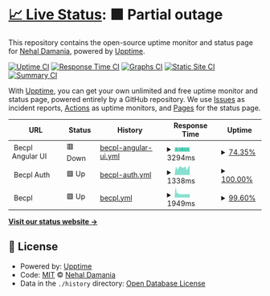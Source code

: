 # [📈 Live Status](https://NehalDamania.github.io/becpl-uptime): <!--live status--> **🟧 Partial outage**

This repository contains the open-source uptime monitor and status page for [Nehal Damania](https://NehalDamania.github.io/becpl-uptime), powered by [Upptime](https://github.com/upptime/upptime).

[![Uptime CI](https://github.com/NehalDamania/becpl-uptime/workflows/Uptime%20CI/badge.svg)](https://github.com/NehalDamania/becpl-uptime/actions?query=workflow%3A%22Uptime+CI%22)
[![Response Time CI](https://github.com/NehalDamania/becpl-uptime/workflows/Response%20Time%20CI/badge.svg)](https://github.com/NehalDamania/becpl-uptime/actions?query=workflow%3A%22Response+Time+CI%22)
[![Graphs CI](https://github.com/NehalDamania/becpl-uptime/workflows/Graphs%20CI/badge.svg)](https://github.com/NehalDamania/becpl-uptime/actions?query=workflow%3A%22Graphs+CI%22)
[![Static Site CI](https://github.com/NehalDamania/becpl-uptime/workflows/Static%20Site%20CI/badge.svg)](https://github.com/NehalDamania/becpl-uptime/actions?query=workflow%3A%22Static+Site+CI%22)
[![Summary CI](https://github.com/NehalDamania/becpl-uptime/workflows/Summary%20CI/badge.svg)](https://github.com/NehalDamania/becpl-uptime/actions?query=workflow%3A%22Summary+CI%22)

With [Upptime](https://upptime.js.org), you can get your own unlimited and free uptime monitor and status page, powered entirely by a GitHub repository. We use [Issues](https://github.com/NehalDamania/becpl-uptime/issues) as incident reports, [Actions](https://github.com/NehalDamania/becpl-uptime/actions) as uptime monitors, and [Pages](https://NehalDamania.github.io/becpl-uptime) for the status page.

<!--start: status pages-->
<!-- This summary is generated by Upptime (https://github.com/upptime/upptime) -->
<!-- Do not edit this manually, your changes will be overwritten -->
<!-- prettier-ignore -->
| URL | Status | History | Response Time | Uptime |
| --- | ------ | ------- | ------------- | ------ |
| <img alt="" src="https://icons.duckduckgo.com/ip3/null.ico" height="13"> Becpl Angular UI | 🟥 Down | [becpl-angular-ui.yml](https://github.com/NehalDamania/becpl-uptime/commits/HEAD/history/becpl-angular-ui.yml) | <details><summary><img alt="Response time graph" src="./graphs/becpl-angular-ui/response-time-week.png" height="20"> 3294ms</summary><br><a href="https://NehalDamania.github.io/becpl-uptime/history/becpl-angular-ui"><img alt="Response time 3270" src="https://img.shields.io/endpoint?url=https%3A%2F%2Fraw.githubusercontent.com%2FNehalDamania%2Fbecpl-uptime%2FHEAD%2Fapi%2Fbecpl-angular-ui%2Fresponse-time.json"></a><br><a href="https://NehalDamania.github.io/becpl-uptime/history/becpl-angular-ui"><img alt="24-hour response time 3015" src="https://img.shields.io/endpoint?url=https%3A%2F%2Fraw.githubusercontent.com%2FNehalDamania%2Fbecpl-uptime%2FHEAD%2Fapi%2Fbecpl-angular-ui%2Fresponse-time-day.json"></a><br><a href="https://NehalDamania.github.io/becpl-uptime/history/becpl-angular-ui"><img alt="7-day response time 3294" src="https://img.shields.io/endpoint?url=https%3A%2F%2Fraw.githubusercontent.com%2FNehalDamania%2Fbecpl-uptime%2FHEAD%2Fapi%2Fbecpl-angular-ui%2Fresponse-time-week.json"></a><br><a href="https://NehalDamania.github.io/becpl-uptime/history/becpl-angular-ui"><img alt="30-day response time 3270" src="https://img.shields.io/endpoint?url=https%3A%2F%2Fraw.githubusercontent.com%2FNehalDamania%2Fbecpl-uptime%2FHEAD%2Fapi%2Fbecpl-angular-ui%2Fresponse-time-month.json"></a><br><a href="https://NehalDamania.github.io/becpl-uptime/history/becpl-angular-ui"><img alt="1-year response time 3270" src="https://img.shields.io/endpoint?url=https%3A%2F%2Fraw.githubusercontent.com%2FNehalDamania%2Fbecpl-uptime%2FHEAD%2Fapi%2Fbecpl-angular-ui%2Fresponse-time-year.json"></a></details> | <details><summary><a href="https://NehalDamania.github.io/becpl-uptime/history/becpl-angular-ui">74.35%</a></summary><a href="https://NehalDamania.github.io/becpl-uptime/history/becpl-angular-ui"><img alt="All-time uptime 75.99%" src="https://img.shields.io/endpoint?url=https%3A%2F%2Fraw.githubusercontent.com%2FNehalDamania%2Fbecpl-uptime%2FHEAD%2Fapi%2Fbecpl-angular-ui%2Fuptime.json"></a><br><a href="https://NehalDamania.github.io/becpl-uptime/history/becpl-angular-ui"><img alt="24-hour uptime 73.77%" src="https://img.shields.io/endpoint?url=https%3A%2F%2Fraw.githubusercontent.com%2FNehalDamania%2Fbecpl-uptime%2FHEAD%2Fapi%2Fbecpl-angular-ui%2Fuptime-day.json"></a><br><a href="https://NehalDamania.github.io/becpl-uptime/history/becpl-angular-ui"><img alt="7-day uptime 74.35%" src="https://img.shields.io/endpoint?url=https%3A%2F%2Fraw.githubusercontent.com%2FNehalDamania%2Fbecpl-uptime%2FHEAD%2Fapi%2Fbecpl-angular-ui%2Fuptime-week.json"></a><br><a href="https://NehalDamania.github.io/becpl-uptime/history/becpl-angular-ui"><img alt="30-day uptime 75.99%" src="https://img.shields.io/endpoint?url=https%3A%2F%2Fraw.githubusercontent.com%2FNehalDamania%2Fbecpl-uptime%2FHEAD%2Fapi%2Fbecpl-angular-ui%2Fuptime-month.json"></a><br><a href="https://NehalDamania.github.io/becpl-uptime/history/becpl-angular-ui"><img alt="1-year uptime 75.99%" src="https://img.shields.io/endpoint?url=https%3A%2F%2Fraw.githubusercontent.com%2FNehalDamania%2Fbecpl-uptime%2FHEAD%2Fapi%2Fbecpl-angular-ui%2Fuptime-year.json"></a></details>
| <img alt="" src="https://icons.duckduckgo.com/ip3/null.ico" height="13"> Becpl Auth | 🟩 Up | [becpl-auth.yml](https://github.com/NehalDamania/becpl-uptime/commits/HEAD/history/becpl-auth.yml) | <details><summary><img alt="Response time graph" src="./graphs/becpl-auth/response-time-week.png" height="20"> 1338ms</summary><br><a href="https://NehalDamania.github.io/becpl-uptime/history/becpl-auth"><img alt="Response time 1309" src="https://img.shields.io/endpoint?url=https%3A%2F%2Fraw.githubusercontent.com%2FNehalDamania%2Fbecpl-uptime%2FHEAD%2Fapi%2Fbecpl-auth%2Fresponse-time.json"></a><br><a href="https://NehalDamania.github.io/becpl-uptime/history/becpl-auth"><img alt="24-hour response time 1639" src="https://img.shields.io/endpoint?url=https%3A%2F%2Fraw.githubusercontent.com%2FNehalDamania%2Fbecpl-uptime%2FHEAD%2Fapi%2Fbecpl-auth%2Fresponse-time-day.json"></a><br><a href="https://NehalDamania.github.io/becpl-uptime/history/becpl-auth"><img alt="7-day response time 1338" src="https://img.shields.io/endpoint?url=https%3A%2F%2Fraw.githubusercontent.com%2FNehalDamania%2Fbecpl-uptime%2FHEAD%2Fapi%2Fbecpl-auth%2Fresponse-time-week.json"></a><br><a href="https://NehalDamania.github.io/becpl-uptime/history/becpl-auth"><img alt="30-day response time 1309" src="https://img.shields.io/endpoint?url=https%3A%2F%2Fraw.githubusercontent.com%2FNehalDamania%2Fbecpl-uptime%2FHEAD%2Fapi%2Fbecpl-auth%2Fresponse-time-month.json"></a><br><a href="https://NehalDamania.github.io/becpl-uptime/history/becpl-auth"><img alt="1-year response time 1309" src="https://img.shields.io/endpoint?url=https%3A%2F%2Fraw.githubusercontent.com%2FNehalDamania%2Fbecpl-uptime%2FHEAD%2Fapi%2Fbecpl-auth%2Fresponse-time-year.json"></a></details> | <details><summary><a href="https://NehalDamania.github.io/becpl-uptime/history/becpl-auth">100.00%</a></summary><a href="https://NehalDamania.github.io/becpl-uptime/history/becpl-auth"><img alt="All-time uptime 99.62%" src="https://img.shields.io/endpoint?url=https%3A%2F%2Fraw.githubusercontent.com%2FNehalDamania%2Fbecpl-uptime%2FHEAD%2Fapi%2Fbecpl-auth%2Fuptime.json"></a><br><a href="https://NehalDamania.github.io/becpl-uptime/history/becpl-auth"><img alt="24-hour uptime 100.00%" src="https://img.shields.io/endpoint?url=https%3A%2F%2Fraw.githubusercontent.com%2FNehalDamania%2Fbecpl-uptime%2FHEAD%2Fapi%2Fbecpl-auth%2Fuptime-day.json"></a><br><a href="https://NehalDamania.github.io/becpl-uptime/history/becpl-auth"><img alt="7-day uptime 100.00%" src="https://img.shields.io/endpoint?url=https%3A%2F%2Fraw.githubusercontent.com%2FNehalDamania%2Fbecpl-uptime%2FHEAD%2Fapi%2Fbecpl-auth%2Fuptime-week.json"></a><br><a href="https://NehalDamania.github.io/becpl-uptime/history/becpl-auth"><img alt="30-day uptime 99.62%" src="https://img.shields.io/endpoint?url=https%3A%2F%2Fraw.githubusercontent.com%2FNehalDamania%2Fbecpl-uptime%2FHEAD%2Fapi%2Fbecpl-auth%2Fuptime-month.json"></a><br><a href="https://NehalDamania.github.io/becpl-uptime/history/becpl-auth"><img alt="1-year uptime 99.62%" src="https://img.shields.io/endpoint?url=https%3A%2F%2Fraw.githubusercontent.com%2FNehalDamania%2Fbecpl-uptime%2FHEAD%2Fapi%2Fbecpl-auth%2Fuptime-year.json"></a></details>
| <img alt="" src="https://icons.duckduckgo.com/ip3/null.ico" height="13"> Becpl | 🟩 Up | [becpl.yml](https://github.com/NehalDamania/becpl-uptime/commits/HEAD/history/becpl.yml) | <details><summary><img alt="Response time graph" src="./graphs/becpl/response-time-week.png" height="20"> 1949ms</summary><br><a href="https://NehalDamania.github.io/becpl-uptime/history/becpl"><img alt="Response time 2330" src="https://img.shields.io/endpoint?url=https%3A%2F%2Fraw.githubusercontent.com%2FNehalDamania%2Fbecpl-uptime%2FHEAD%2Fapi%2Fbecpl%2Fresponse-time.json"></a><br><a href="https://NehalDamania.github.io/becpl-uptime/history/becpl"><img alt="24-hour response time 1876" src="https://img.shields.io/endpoint?url=https%3A%2F%2Fraw.githubusercontent.com%2FNehalDamania%2Fbecpl-uptime%2FHEAD%2Fapi%2Fbecpl%2Fresponse-time-day.json"></a><br><a href="https://NehalDamania.github.io/becpl-uptime/history/becpl"><img alt="7-day response time 1949" src="https://img.shields.io/endpoint?url=https%3A%2F%2Fraw.githubusercontent.com%2FNehalDamania%2Fbecpl-uptime%2FHEAD%2Fapi%2Fbecpl%2Fresponse-time-week.json"></a><br><a href="https://NehalDamania.github.io/becpl-uptime/history/becpl"><img alt="30-day response time 2330" src="https://img.shields.io/endpoint?url=https%3A%2F%2Fraw.githubusercontent.com%2FNehalDamania%2Fbecpl-uptime%2FHEAD%2Fapi%2Fbecpl%2Fresponse-time-month.json"></a><br><a href="https://NehalDamania.github.io/becpl-uptime/history/becpl"><img alt="1-year response time 2330" src="https://img.shields.io/endpoint?url=https%3A%2F%2Fraw.githubusercontent.com%2FNehalDamania%2Fbecpl-uptime%2FHEAD%2Fapi%2Fbecpl%2Fresponse-time-year.json"></a></details> | <details><summary><a href="https://NehalDamania.github.io/becpl-uptime/history/becpl">99.60%</a></summary><a href="https://NehalDamania.github.io/becpl-uptime/history/becpl"><img alt="All-time uptime 99.62%" src="https://img.shields.io/endpoint?url=https%3A%2F%2Fraw.githubusercontent.com%2FNehalDamania%2Fbecpl-uptime%2FHEAD%2Fapi%2Fbecpl%2Fuptime.json"></a><br><a href="https://NehalDamania.github.io/becpl-uptime/history/becpl"><img alt="24-hour uptime 100.00%" src="https://img.shields.io/endpoint?url=https%3A%2F%2Fraw.githubusercontent.com%2FNehalDamania%2Fbecpl-uptime%2FHEAD%2Fapi%2Fbecpl%2Fuptime-day.json"></a><br><a href="https://NehalDamania.github.io/becpl-uptime/history/becpl"><img alt="7-day uptime 99.60%" src="https://img.shields.io/endpoint?url=https%3A%2F%2Fraw.githubusercontent.com%2FNehalDamania%2Fbecpl-uptime%2FHEAD%2Fapi%2Fbecpl%2Fuptime-week.json"></a><br><a href="https://NehalDamania.github.io/becpl-uptime/history/becpl"><img alt="30-day uptime 99.62%" src="https://img.shields.io/endpoint?url=https%3A%2F%2Fraw.githubusercontent.com%2FNehalDamania%2Fbecpl-uptime%2FHEAD%2Fapi%2Fbecpl%2Fuptime-month.json"></a><br><a href="https://NehalDamania.github.io/becpl-uptime/history/becpl"><img alt="1-year uptime 99.62%" src="https://img.shields.io/endpoint?url=https%3A%2F%2Fraw.githubusercontent.com%2FNehalDamania%2Fbecpl-uptime%2FHEAD%2Fapi%2Fbecpl%2Fuptime-year.json"></a></details>

<!--end: status pages-->

[**Visit our status website →**](https://NehalDamania.github.io/becpl-uptime)

## 📄 License

- Powered by: [Upptime](https://github.com/upptime/upptime)
- Code: [MIT](./LICENSE) © [Nehal Damania](https://NehalDamania.github.io/becpl-uptime)
- Data in the `./history` directory: [Open Database License](https://opendatacommons.org/licenses/odbl/1-0/)
